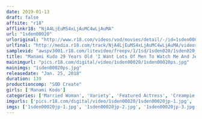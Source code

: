 ```yaml
---
date: 2019-01-13
draft: false
affsite: "r18"
afflinkr18: "NjA4LjEuMS4xLjAuMC4wLjAuMA"
url: "1sden00020"
urloriginal: "http://www.r18.com/videos/vod/movies/detail/-/id=1sden00020"
urlfinal: "http://media.r18.com/track/NjA4LjEuMS4xLjAuMC4wLjAuMA/videos/vod/movies/detail/-/id=1sden00020"
samplevid: "awspv3001.r18.com/litevideo/freepv/1/1sd/1sden020/1sden020_dmb_w.mp4"
title: "Manami Kudo 29 Years Old 'I Want Lots Of Men To Watch Me And Jerk Themselves Off And Squirt Their White Cum All Over My Body...' Unstoppable Full Body Bukkake That Won't Stop Until She's Pregnant! 44 Cum Face Cum Shots! 26 Bukkake Creampie Cum Shots! 70 Total Cum Shots Of Amateur Dripping Semen In A Beautiful Bukkake Creampie Addicted Married Woman *74 Male Amateur Participants"
mainimgurl: "pics.r18.com/digital/video/1sden00020/1sden00020ps.jpg"
mainimgs: "1sden00020ps.jpg"
releasedate: "Jan. 25, 2018"
duration: 139
productioncomp: "SOD Create"
girls: ['Manami Kodo']
categories: ['Married Woman', 'Variety', 'Featured Actress', 'Creampie', 'BUKKAKE', 'Hi-Def']
imgurls: ['pics.r18.com/digital/video/1sden00020/1sden00020jp-1.jpg', 'pics.r18.com/digital/video/1sden00020/1sden00020jp-2.jpg', 'pics.r18.com/digital/video/1sden00020/1sden00020jp-3.jpg', 'pics.r18.com/digital/video/1sden00020/1sden00020jp-4.jpg', 'pics.r18.com/digital/video/1sden00020/1sden00020jp-5.jpg', 'pics.r18.com/digital/video/1sden00020/1sden00020jp-6.jpg', 'pics.r18.com/digital/video/1sden00020/1sden00020jp-7.jpg', 'pics.r18.com/digital/video/1sden00020/1sden00020jp-8.jpg', 'pics.r18.com/digital/video/1sden00020/1sden00020jp-9.jpg', 'pics.r18.com/digital/video/1sden00020/1sden00020jp-10.jpg', 'pics.r18.com/digital/video/1sden00020/1sden00020jp-11.jpg', 'pics.r18.com/digital/video/1sden00020/1sden00020jp-12.jpg', 'pics.r18.com/digital/video/1sden00020/1sden00020jp-13.jpg', 'pics.r18.com/digital/video/1sden00020/1sden00020jp-14.jpg', 'pics.r18.com/digital/video/1sden00020/1sden00020jp-15.jpg', 'pics.r18.com/digital/video/1sden00020/1sden00020jp-16.jpg', 'pics.r18.com/digital/video/1sden00020/1sden00020jp-17.jpg', 'pics.r18.com/digital/video/1sden00020/1sden00020jp-18.jpg', 'pics.r18.com/digital/video/1sden00020/1sden00020jp-19.jpg', 'pics.r18.com/digital/video/1sden00020/1sden00020jp-20.jpg']
imgs: ['1sden00020jp-1.jpg', '1sden00020jp-2.jpg', '1sden00020jp-3.jpg', '1sden00020jp-4.jpg', '1sden00020jp-5.jpg', '1sden00020jp-6.jpg', '1sden00020jp-7.jpg', '1sden00020jp-8.jpg', '1sden00020jp-9.jpg', '1sden00020jp-10.jpg', '1sden00020jp-11.jpg', '1sden00020jp-12.jpg', '1sden00020jp-13.jpg', '1sden00020jp-14.jpg', '1sden00020jp-15.jpg', '1sden00020jp-16.jpg', '1sden00020jp-17.jpg', '1sden00020jp-18.jpg', '1sden00020jp-19.jpg', '1sden00020jp-20.jpg']
---
```

